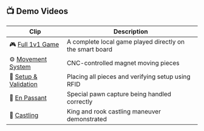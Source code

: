 ## 📺 Demo Videos

| Clip | Description |
|------|-------------|
| 🎮 [Full 1v1 Game](https://www.youtube.com/watch?v=lSETz-mvSjk) | A complete local game played directly on the smart board |
| ⚙️ [Movement System](https://youtu.be/WEJAxF2dIqA?feature=shared) | CNC-controlled magnet moving pieces |
| 🧩 [Setup & Validation](https://youtu.be/VHgs-Omi_UQ?feature=shared) | Placing all pieces and verifying setup using RFID |
| 🏃 [En Passant](https://youtu.be/Dw1L1SJ10iw?feature=shared) | Special pawn capture being handled correctly |
| 👑 [Castling](https://youtu.be/q60sbwWMyoU?feature=shared) | King and rook castling maneuver demonstrated |

